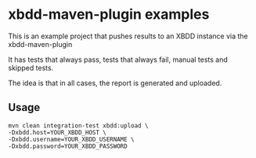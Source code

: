 # xbdd-maven-plugin examples

This is an example project that pushes results to an XBDD instance via the xbdd-maven-plugin

It has tests that always pass, tests that always fail, manual tests and skipped tests.

The idea is that in all cases, the report is generated and uploaded.

## Usage

```
mvn clean integration-test xbdd:upload \
-Dxbdd.host=YOUR_XBDD_HOST \
-Dxbdd.username=YOUR_XBDD_USERNAME \
-Dxbdd.password=YOUR_XBDD_PASSWORD
```

